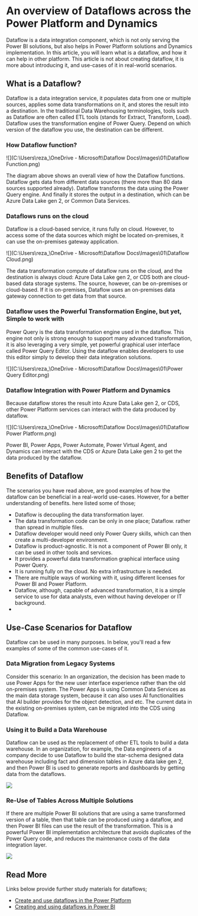 # An overview of Dataflows across the Power Platform and Dynamics

Dataflow is a data integration component, which is not only serving the Power BI solutions, but also helps in Power Platform solutions and Dynamics implementation. In this article, you will learn what is a dataflow, and how it can help in other platform. This article is not about creating dataflow, it is more about introducing it, and use-cases of it in real-world scenarios.

## What is a Dataflow?

Dataflow is a data integration service, it populates data from one or multiple sources, applies some data transformations on it, and stores the result into a destination. In the traditional Data Warehousing terminologies, tools such as Dataflow are often called ETL tools (stands for Extract, Transform, Load). Dataflow uses the transformation engine of Power Query. Depend on which version of the dataflow you use, the destination can be different.

### How Dataflow function?

![](C:\Users\reza_\OneDrive - Microsoft\Dataflow Docs\Images\01\Dataflow Function.png)

The diagram above shows an overall view of how the Dataflow functions. Dataflow gets data from different data sources (there more than 80 data sources supported already). Dataflow transforms the data using the Power Query engine. And finally it stores the output in a destination, which can be Azure Data Lake gen 2, or Common Data Services.

### Dataflows runs on the cloud

Dataflow is a cloud-based service, it runs fully on cloud. However, to access some of the data sources which might be located on-premises, it can use the on-premises gateway application.

![](C:\Users\reza_\OneDrive - Microsoft\Dataflow Docs\Images\01\Dataflow Cloud.png)

The data transformation compute of dataflow runs on the cloud, and the destination is always cloud: Azure Data Lake gen 2, or CDS both are cloud-based data storage systems. The source, however, can be on-premises or cloud-based. If it is on-premises, Dataflow uses an on-premises data gateway connection to get data from that source.

### Dataflow uses the Powerful Transformation Engine, but yet, Simple to work with

Power Query is the data transformation engine used in the dataflow. This engine not only is strong enough to support many advanced transformation, it is also leveraging a very simple, yet powerful graphical user interface called Power Query Editor. Using the dataflow enables developers to use this editor simply to develop their data integration solutions.

![](C:\Users\reza_\OneDrive - Microsoft\Dataflow Docs\Images\01\Power Query Editor.png)

### Dataflow Integration with Power Platform and Dynamics

Because dataflow stores the result into Azure Data Lake gen 2, or CDS, other Power Platform services can interact with the data produced by dataflow.

![](C:\Users\reza_\OneDrive - Microsoft\Dataflow Docs\Images\01\Dataflow Power Platform.png)

Power BI, Power Apps, Power Automate, Power Virtual Agent, and Dynamics can interact with the CDS or Azure Data Lake gen 2 to get the data produced by the dataflow.



## Benefits of Dataflow

The scenarios you have read above, are good examples of how the dataflow can be beneficial in a real-world use-cases. However, for a better understanding of benefits. here listed some of those;

- Dataflow is decoupling the data transformation layer.
- The data transformation code can be only in one place; Dataflow. rather than spread in multiple files.
- Dataflow developer would need only Power Query skills, which can then create a multi-developer environment.
- Dataflow is product-agnostic. It is not a component of Power BI only, it can be used in other tools and services.
- It provides a powerful data transformation graphical interface using Power Query.
- It is running fully on the cloud. No extra infrastructure is needed.
- There are multiple ways of working with it, using different licenses for Power BI and Power Platform.
- Dataflow, although, capable of advanced transformation, it is a simple service to use for data analysts, even without having developer or IT background.
- 

## Use-Case Scenarios for Dataflow

Dataflow can be used in many purposes. In below, you'll read a few examples of some of the common use-cases of it.

### Data Migration from Legacy Systems

Consider this scenario: In an organization, the decision has been made to use Power Apps for the new user interface experience rather than the old on-premises system. The Power Apps is using Common Data Services as the main data storage system, because it can also uses AI functionalities that AI builder provides for the object detection, and etc. The current data in the existing on-premises system, can be migrated into the CDS using Dataflow.

### Using it to Build a Data Warehouse

Dataflow can be used as the replacement of other ETL tools to build a data warehouse. In an organization, for example, the Data engineers of a company decide to use Dataflow to build the star-schema designed data warehouse including fact and dimension tables in Azure data lake gen 2, and then Power BI is used to generate reports and dashboards by getting data from the dataflows.

![](https://i2.wp.com/radacad.com/wp-content/uploads/2019/01/2019-01-21_06h49_16.png)

### Re-Use of Tables Across Multiple Solutions

If there are multiple Power BI solutions that are using a same transformed version of a table, then that table can be produced using a dataflow, and then Power BI files can use the result of the transformation. This is a powerful Power BI implementation architecture that avoids duplicates of the Power Query code, and reduces the maintenance costs of the data integration layer.

![](https://i1.wp.com/radacad.com/wp-content/uploads/2019/01/2019-01-21_06h36_16.png)



## Read More

Links below provide further study materials for dataflows;

- [Create and use dataflows in the Power Platform](https://docs.microsoft.com/en-us/data-integration/dataflows/dataflows-integration-overview)
- [Creating and using dataflows in Power BI](https://docs.microsoft.com/en-us/power-bi/service-dataflows-create-use)